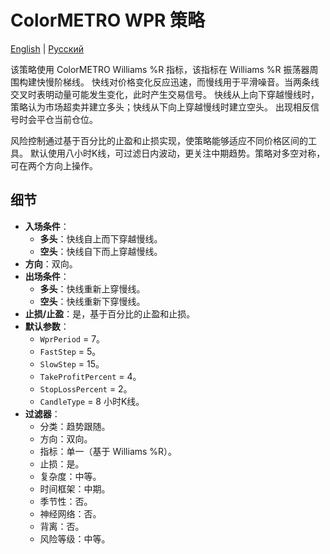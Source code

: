# ColorMETRO WPR 策略
[English](README.md) | [Русский](README_ru.md)

该策略使用 ColorMETRO Williams %R 指标，该指标在 Williams %R 振荡器周围构建快慢阶梯线。
快线对价格变化反应迅速，而慢线用于平滑噪音。当两条线交叉时表明动量可能发生变化，此时产生交易信号。
快线从上向下穿越慢线时，策略认为市场超卖并建立多头；快线从下向上穿越慢线时建立空头。
出现相反信号时会平仓当前仓位。

风险控制通过基于百分比的止盈和止损实现，使策略能够适应不同价格区间的工具。
默认使用八小时K线，可过滤日内波动，更关注中期趋势。策略对多空对称，可在两个方向上操作。

## 细节

- **入场条件**：
  - **多头**：快线自上而下穿越慢线。
  - **空头**：快线自下而上穿越慢线。
- **方向**：双向。
- **出场条件**：
  - **多头**：快线重新上穿慢线。
  - **空头**：快线重新下穿慢线。
- **止损/止盈**：是，基于百分比的止盈和止损。
- **默认参数**：
  - `WprPeriod` = 7。
  - `FastStep` = 5。
  - `SlowStep` = 15。
  - `TakeProfitPercent` = 4。
  - `StopLossPercent` = 2。
  - `CandleType` = 8 小时K线。
- **过滤器**：
  - 分类：趋势跟随。
  - 方向：双向。
  - 指标：单一（基于 Williams %R）。
  - 止损：是。
  - 复杂度：中等。
  - 时间框架：中期。
  - 季节性：否。
  - 神经网络：否。
  - 背离：否。
  - 风险等级：中等。
